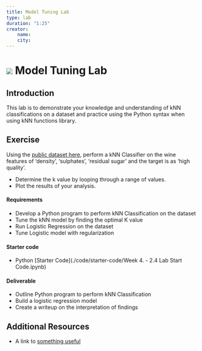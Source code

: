 ```yaml
---
title: Model Tuning Lab
type: lab
duration: "1:25"
creator:
    name:
    city:
---
```


# ![](https://ga-dash.s3.amazonaws.com/production/assets/logo-9f88ae6c9c3871690e33280fcf557f33.png) Model Tuning Lab

## Introduction


This lab is to demonstrate your knowledge and understanding of kNN classifications on a dataset and practice using the Python syntax when using kNN functions library.

## Exercise

Using the [public dataset here](https://s3.amazonaws.com/demo-datasets/wine.csv), perform a kNN Classifier on the wine features of ‘density’, ‘sulphates’, ‘residual sugar’ and the target is as ‘high quality’.

- Determine the k value by looping through a range of values.
- Plot the results of your analysis.

#### Requirements

- Develop a Python program to perform kNN Classification on the dataset
- Tune the kNN model by finding the optimal K value
- Run Logistic Regression on the dataset
- Tune Logistic model with regularization

#### Starter code
- Python [Starter Code](./code/starter-code/Week 4. - 2.4 Lab Start Code.ipynb)


#### Deliverable

- Outline Python program to perform kNN Classification
- Build a logistic regression model
- Create a writeup on the interpretation of findings


## Additional Resources

- A link to [something useful](http://www.w3schools.com/jsref/dom_obj_all.asp)
